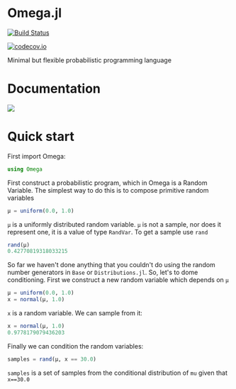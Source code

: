 # Omega.jl

[![Build Status](https://travis-ci.org/zenna/Omega.jl.svg?branch=master)](https://travis-ci.org/zenna/Omega.jl)

[![codecov.io](http://codecov.io/github/zenna/Omega.jl/coverage.svg?branch=master)](http://codecov.io/github/zenna/Omega.jl?branch=master)

Minimal but flexible probabilistic programming language

# Documentation

<!-- [![](https://img.shields.io/badge/docs-stable-blue.svg)](https://zenna.github.io/Omega.jl/stable) -->
[![](https://img.shields.io/badge/docs-latest-blue.svg)](https://zenna.github.io/Omega.jl/latest)

# Quick start

First import Omega:

```julia
using Omega
```


First construct a probabilistic program, which in Omega is a Random Variable.
The simplest way to do this is to compose primitive random variables 

```julia
μ = uniform(0.0, 1.0)
```

`μ` is a uniformly distributed random variable.
`μ` is not a sample, nor does it represent one, it is a value of type `RandVar`.
To get a sample use `rand`

```julia
rand(μ)
0.42770819318033215
```

So far we haven't done anything that you couldn't do using the random number generators in `Base` or `Distributions.jl`.
So, let's to dome conditioning.
First we construct a new random variable which depends on `μ`

```julia
μ = uniform(0.0, 1.0)
x = normal(μ, 1.0)
```

`x` is a random variable.  We can sample from it:
```julia
x = normal(μ, 1.0)
0.9778179079436203
```

Finally we can condition the random variables:

```julia
samples = rand(μ, x == 30.0)
```

`samples` is a set of samples from the conditional distribution of `mu` given that `x==30.0`